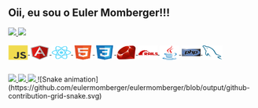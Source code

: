 ## Oii, eu sou o Euler Momberger!!!

<div>
  <a href="https://github.com/eulermomberger">
  <img height="180em" src="https://github-readme-stats.vercel.app/api?username=eulermomberger&show_icons=true&theme=gotham&include_all_commits=true&count_private=true"/>
  <img height="180em" src="https://github-readme-stats.vercel.app/api/top-langs/?username=eulermomberger&layout=compact&langs_count=7&theme=gotham"/>
</div>

<br>

<div style="display: inline_block">
  <img align="center" alt="EulerJs" height="30" width="40" src="https://raw.githubusercontent.com/devicons/devicon/master/icons/javascript/javascript-original.svg">
  <img align="center" alt="EulerAngularJS" height="30" width="40" src="https://raw.githubusercontent.com/devicons/devicon/master/icons/angularjs/angularjs-original.svg">
  <img align="center" alt="EulerReact" height="30" width="40" src="https://raw.githubusercontent.com/devicons/devicon/master/icons/react/react-original.svg">
  <img align="center" alt="EulerHTML" height="30" width="40" src="https://github.com/devicons/devicon/raw/master/icons/html5/html5-original.svg">
  <img align="center" alt="EulerCSS" height="30" width="40" src="https://raw.githubusercontent.com/devicons/devicon/master/icons/css3/css3-original.svg">
  <img align="center" alt="EulerRuby" height="30" width="40" src="https://raw.githubusercontent.com/devicons/devicon/master/icons/ruby/ruby-original.svg">
  <img align="center" alt="EulerRubyOnRails" height="30" width="40" src="https://raw.githubusercontent.com/devicons/devicon/master/icons/rails/rails-plain-wordmark.svg">
  <img align="center" alt="EulerJava" height="30" width="40" src="https://raw.githubusercontent.com/devicons/devicon/master/icons/java/java-original.svg">
  <img align="center" alt="EulerPHP" height="30" width="40" src="https://raw.githubusercontent.com/devicons/devicon/master/icons/php/php-original.svg">
  <img align="center" alt="EulerMySQL" height="30" width="40" src="https://raw.githubusercontent.com/devicons/devicon/master/icons/mysql/mysql-original.svg">
</div>

##

<div>
  <a href="https://www.instagram.com/euler_momberger">
    <img src="https://img.shields.io/badge/Instagram-E4405F?style=for-the-badge&logo=instagram&logoColor=white">
  </a>
  <a href="https://www.linkedin.com/in/euler-momberger/">
    <img src="https://img.shields.io/badge/LinkedIn-0077B5?style=for-the-badge&logo=linkedin&logoColor=white">
  </a>
  <a href="mailto:mombergereuler@gmail.com">
    <img src="https://img.shields.io/badge/Gmail-D14836?style=for-the-badge&logo=gmail&logoColor=white">
  </a>
  ![Snake animation](https://github.com/eulermomberger/eulermomberger/blob/output/github-contribution-grid-snake.svg)
</div>
